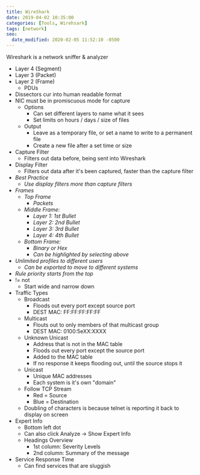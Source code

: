 ```yaml
---
title: WireShark
date: 2019-04-02 10:35:00
categories: [Tools, Wirehsark]
tags: [network]
seo:
  date_modified: 2020-02-05 11:52:10 -0500
---
```


Wireshark is a network sniffer & analyzer

* Layer 4 (Segment)
* Layer 3 (Packet)
* Layer 2 (Frame)
  * PDUs
* Dissectors cur into human readable format
* NIC must be in promiscuous mode for capture
  * Options
    * Can set different layers to name what it sees
    * Set limits on hours / days / size of files
  * Output
    * Leave as a temporary file, or set a name to write to a permanent file
    * Create a new file after a set time or size
* Capture Filter
  * Filters out data before, being sent into Wireshark
* Display Filter
  * Filters out data after it's been captured, faster than the capture filter
* *Best Practice*
  * *Use display filters more than capture filters*
* *Frames*
  * *Top Frame*
    * *Packets*
  * *Middle Frame:*
    * *Layer 1: 1st Bullet*
    * *Layer 2: 2nd Bullet*
    * *Layer 3: 3rd Bullet*
    * *Layer 4: 4th Bullet*
  * *Bottom Frame:*
    * *Binary or Hex*
    * *Can be highlighted by selecting above*
* *Unlimited profiles to different users*
  * *Can be exported to move to different systems*
* *Rule priority starts from the top*
* \!= not
  * Start wide and narrow down
* Traffic Types
  * Broadcast
    * Floods out every port except source port
    * DEST MAC: FF:FF:FF:FF:FF
  * Multicast
    * Flouts out to only members of that multicast group
    * DEST MAC: 0100:5eXX:XXXX
  * Unknown Unicast
    * Address that is not in the MAC table
    * Floods out every port except the source port
    * Added to the MAC table
    * If no response it keeps flooding out, until the source stops it
  * Unicast
    * Unique MAC addresses
    * Each system is it's own "domain"
  * Follow TCP Stream
    * Red = Source
    * Blue = Destination
  * Doubling of characters is because telnet is reporting it back to display on screen
* Expert Info
  * Bottom left dot
  * Can also click Analyze -&gt; Show Expert Info
  * Headings Overview
    * 1st column: Severity Levels
    * 2nd column: Summary of the message
* Service Response Time
  * Can find services that are sluggish